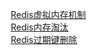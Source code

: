 
&emsp; [Redis虚拟内存机制](/docs/microService/Redis/RedisVM.md)  
&emsp; [Redis内存淘汰](/docs/microService/Redis/RedisEliminate.md)    
&emsp; [Redis过期键删除](/docs/microService/Redis/Keydel.md)  

